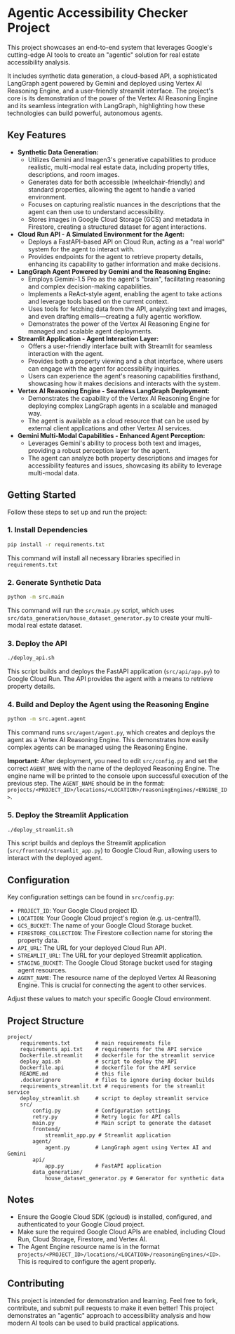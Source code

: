 # Agentic Accessibility Checker Project

This project showcases an end-to-end system that leverages Google's cutting-edge AI tools to create an "agentic" solution for real estate accessibility analysis.

It includes synthetic data generation, a cloud-based API, a sophisticated LangGraph agent powered by Gemini and deployed using Vertex AI Reasoning Engine, and a user-friendly streamlit interface. The project's core is its demonstration of the power of the Vertex AI Reasoning Engine and its seamless integration with LangGraph, highlighting how these technologies can build powerful, autonomous agents.

## Key Features

*   **Synthetic Data Generation:**
    *   Utilizes Gemini and Imagen3's generative capabilities to produce realistic, multi-modal real estate data, including property titles, descriptions, and room images.
    *   Generates data for both accessible (wheelchair-friendly) and standard properties, allowing the agent to handle a varied environment.
    *   Focuses on capturing realistic nuances in the descriptions that the agent can then use to understand accessibility.
    *   Stores images in Google Cloud Storage (GCS) and metadata in Firestore, creating a structured dataset for agent interactions.
*   **Cloud Run API - A Simulated Environment for the Agent:**
    *   Deploys a FastAPI-based API on Cloud Run, acting as a "real world" system for the agent to interact with.
    *   Provides endpoints for the agent to retrieve property details, enhancing its capability to gather information and make decisions.
*   **LangGraph Agent Powered by Gemini and the Reasoning Engine:**
    *   Employs Gemini-1.5 Pro as the agent's "brain", facilitating reasoning and complex decision-making capabilities.
    *   Implements a ReAct-style agent, enabling the agent to take actions and leverage tools based on the current context.
    *   Uses tools for fetching data from the API, analyzing text and images, and even drafting emails—creating a fully agentic workflow.
    *   Demonstrates the power of the Vertex AI Reasoning Engine for managed and scalable agent deployments.
*   **Streamlit Application - Agent Interaction Layer:**
    *   Offers a user-friendly interface built with Streamlit for seamless interaction with the agent.
    *   Provides both a property viewing and a chat interface, where users can engage with the agent for accessibility inquiries.
    *   Users can experience the agent's reasoning capabilities firsthand, showcasing how it makes decisions and interacts with the system.
*   **Vertex AI Reasoning Engine - Seamless LangGraph Deployment:**
    *   Demonstrates the capability of the Vertex AI Reasoning Engine for deploying complex LangGraph agents in a scalable and managed way.
    *   The agent is available as a cloud resource that can be used by external client applications and other Vertex AI services.
*   **Gemini Multi-Modal Capabilities - Enhanced Agent Perception:**
    *   Leverages Gemini's ability to process both text and images, providing a robust perception layer for the agent.
    *   The agent can analyze both property descriptions and images for accessibility features and issues, showcasing its ability to leverage multi-modal data.

## Getting Started

Follow these steps to set up and run the project:

### 1. Install Dependencies
```bash
pip install -r requirements.txt
```
This command will install all necessary libraries specified in `requirements.txt`

### 2. Generate Synthetic Data
```bash
python -m src.main
```
This command will run the `src/main.py` script, which uses `src/data_generation/house_dataset_generator.py` to create your multi-modal real estate dataset.

### 3. Deploy the API
```bash
./deploy_api.sh
```
This script builds and deploys the FastAPI application (`src/api/app.py`) to Google Cloud Run. The API provides the agent with a means to retrieve property details.

### 4. Build and Deploy the Agent using the Reasoning Engine
```bash
python -m src.agent.agent
```
This command runs `src/agent/agent.py`, which creates and deploys the agent as a Vertex AI Reasoning Engine. This demonstrates how easily complex agents can be managed using the Reasoning Engine.

**Important:** After deployment, you need to edit `src/config.py` and set the correct `AGENT_NAME` with the name of the deployed Reasoning Engine. The engine name will be printed to the console upon successful execution of the previous step. The `AGENT_NAME` should be in the format: `projects/<PROJECT_ID>/locations/<LOCATION>/reasoningEngines/<ENGINE_ID>`.

### 5. Deploy the Streamlit Application
```bash
./deploy_streamlit.sh
```
This script builds and deploys the Streamlit application (`src/frontend/streamlit_app.py`) to Google Cloud Run, allowing users to interact with the deployed agent.

## Configuration

Key configuration settings can be found in `src/config.py`:

*   `PROJECT_ID`: Your Google Cloud project ID.
*   `LOCATION`: Your Google Cloud project's region (e.g. us-central1).
*   `GCS_BUCKET`: The name of your Google Cloud Storage bucket.
*   `FIRESTORE_COLLECTION`: The Firestore collection name for storing the property data.
*   `API_URL`: The URL for your deployed Cloud Run API.
*   `STREAMLIT_URL`: The URL for your deployed Streamlit application.
*   `STAGING_BUCKET`: The Google Cloud Storage bucket used for staging agent resources.
*   `AGENT_NAME`: The resource name of the deployed Vertex AI Reasoning Engine. This is crucial for connecting the agent to other services.

Adjust these values to match your specific Google Cloud environment.

## Project Structure

```
project/
    requirements.txt        # main requirements file
    requirements_api.txt    # requirements for the API service
    Dockerfile.streamlit    # dockerfile for the streamlit service
    deploy_api.sh           # script to deploy the API
    Dockerfile.api          # dockerfile for the API service
    README.md               # this file
    .dockerignore           # files to ignore during docker builds
    requirements_streamlit.txt # requirements for the streamlit service
    deploy_streamlit.sh     # script to deploy streamlit service
    src/
        config.py           # Configuration settings
        retry.py            # Retry logic for API calls
        main.py             # Main script to generate the dataset
        frontend/
            streamlit_app.py # Streamlit application
        agent/
            agent.py        # LangGraph agent using Vertex AI and Gemini
        api/
            app.py          # FastAPI application
        data_generation/
            house_dataset_generator.py # Generator for synthetic data
```

## Notes

*   Ensure the Google Cloud SDK (gcloud) is installed, configured, and authenticated to your Google Cloud project.
*   Make sure the required Google Cloud APIs are enabled, including Cloud Run, Cloud Storage, Firestore, and Vertex AI.
*   The Agent Engine resource name is in the format `projects/<PROJECT_ID>/locations/<LOCATION>/reasoningEngines/<ID>`. This is required to configure the agent properly.

## Contributing

This project is intended for demonstration and learning. Feel free to fork, contribute, and submit pull requests to make it even better!
This project demonstrates an "agentic" approach to accessibility analysis and how modern AI tools can be used to build practical applications.